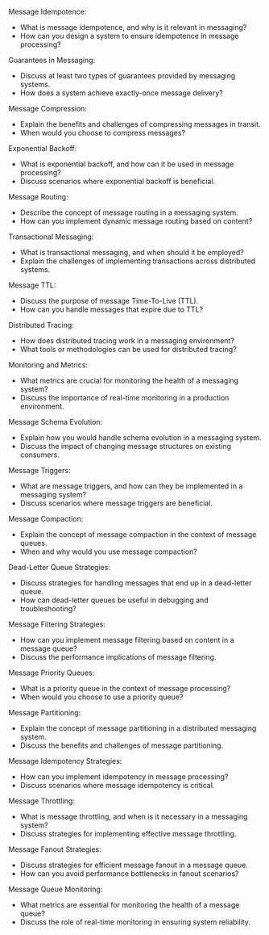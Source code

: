 Message Idempotence:
- What is message idempotence, and why is it relevant in messaging?
- How can you design a system to ensure idempotence in message processing?

Guarantees in Messaging:
- Discuss at least two types of guarantees provided by messaging systems.
- How does a system achieve exactly-once message delivery?

Message Compression:
- Explain the benefits and challenges of compressing messages in transit.
- When would you choose to compress messages?

Exponential Backoff:
- What is exponential backoff, and how can it be used in message processing?
- Discuss scenarios where exponential backoff is beneficial.

Message Routing:
- Describe the concept of message routing in a messaging system.
- How can you implement dynamic message routing based on content?

Transactional Messaging:
- What is transactional messaging, and when should it be employed?
- Explain the challenges of implementing transactions across distributed systems.

Message TTL:
- Discuss the purpose of message Time-To-Live (TTL).
- How can you handle messages that expire due to TTL?

Distributed Tracing:
- How does distributed tracing work in a messaging environment?
- What tools or methodologies can be used for distributed tracing?

Monitoring and Metrics:
- What metrics are crucial for monitoring the health of a messaging system?
- Discuss the importance of real-time monitoring in a production environment.

Message Schema Evolution:
- Explain how you would handle schema evolution in a messaging system.
- Discuss the impact of changing message structures on existing consumers.

Message Triggers:
- What are message triggers, and how can they be implemented in a messaging system?
- Discuss scenarios where message triggers are beneficial.

Message Compaction:
- Explain the concept of message compaction in the context of message queues.
- When and why would you use message compaction?

Dead-Letter Queue Strategies:
- Discuss strategies for handling messages that end up in a dead-letter queue.
- How can dead-letter queues be useful in debugging and troubleshooting?

Message Filtering Strategies:
- How can you implement message filtering based on content in a message queue?
- Discuss the performance implications of message filtering.

Message Priority Queues:
- What is a priority queue in the context of message processing?
- When would you choose to use a priority queue?

Message Partitioning:
- Explain the concept of message partitioning in a distributed messaging system.
- Discuss the benefits and challenges of message partitioning.

Message Idempotency Strategies:
- How can you implement idempotency in message processing?
- Discuss scenarios where message idempotency is critical.

Message Throttling:
- What is message throttling, and when is it necessary in a messaging system?
- Discuss strategies for implementing effective message throttling.

Message Fanout Strategies:
- Discuss strategies for efficient message fanout in a message queue.
- How can you avoid performance bottlenecks in fanout scenarios?

Message Queue Monitoring:
- What metrics are essential for monitoring the health of a message queue?
- Discuss the role of real-time monitoring in ensuring system reliability.